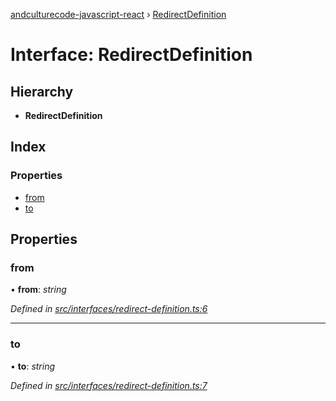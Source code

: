 [andculturecode-javascript-react](../README.md) › [RedirectDefinition](redirectdefinition.md)

# Interface: RedirectDefinition

## Hierarchy

* **RedirectDefinition**

## Index

### Properties

* [from](redirectdefinition.md#from)
* [to](redirectdefinition.md#to)

## Properties

###  from

• **from**: *string*

*Defined in [src/interfaces/redirect-definition.ts:6](https://github.com/AndcultureCode/AndcultureCode.JavaScript.React/blob/a733eed/src/interfaces/redirect-definition.ts#L6)*

___

###  to

• **to**: *string*

*Defined in [src/interfaces/redirect-definition.ts:7](https://github.com/AndcultureCode/AndcultureCode.JavaScript.React/blob/a733eed/src/interfaces/redirect-definition.ts#L7)*
